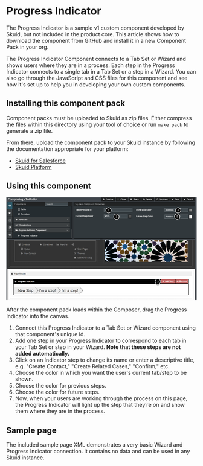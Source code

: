 # Progress Indicator

The Progress Indicator is a sample v1 custom component developed by Skuid, but not included in the product core. This article shows how to download the component from GitHub and install it in a new Component Pack in your org.

The Progress Indicator Component connects to a Tab Set or Wizard and shows users where they are in a process. Each step in the Progress Indicator connects to a single tab in a Tab Set or a step in a Wizard. You can also go through the JavaScript and CSS files for this component and see how it's set up to help you in developing your own custom components.


## Installing this component pack

Component packs must be uploaded to Skuid as zip files. Either compress the files within this directory using your tool of choice or run `make pack` to generate a zip file.

From there, upload the component pack to your Skuid instance by following the documentation appropriate for your platform:

- [Skuid for Salesforce](https://docs.skuid.com/latest/v1/en/skuid/components/original/manage-component-packs.html)
- [Skuid Platform](https://docs.skuid.com/platform/v1/en/skuid/components/original/manage-component-packs.html)


## Using this component

![Preview Image](./progress-indicator-preview.png)

After the component pack loads within the Composer, drag the Progress Indicator into the canvas.

1. Connect this Progress Indicator to a Tab Set or Wizard component using that component's unique Id.
1. Add one step in your Progress Indicator to correspond to each tab in your Tab Set or step in your Wizard. **Note that these steps are not added automatically.** 
1. Click on an Indicator step to change its name or enter a descriptive title, e.g. "Create Contact," "Create Related Cases," "Confirm," etc.
1. Choose the color in which you want the user's current tab/step to be shown.
1. Choose the color for previous steps.
1. Choose the color for future steps.
1. Now, when your users are working through the process on this page, the Progress Indicator will light up the step that they’re on and show them where they are in the process.

## Sample page

The included sample page XML demonstrates a very basic Wizard and Progress Indicator connection. It contains no data and can be used in any Skuid instance.

